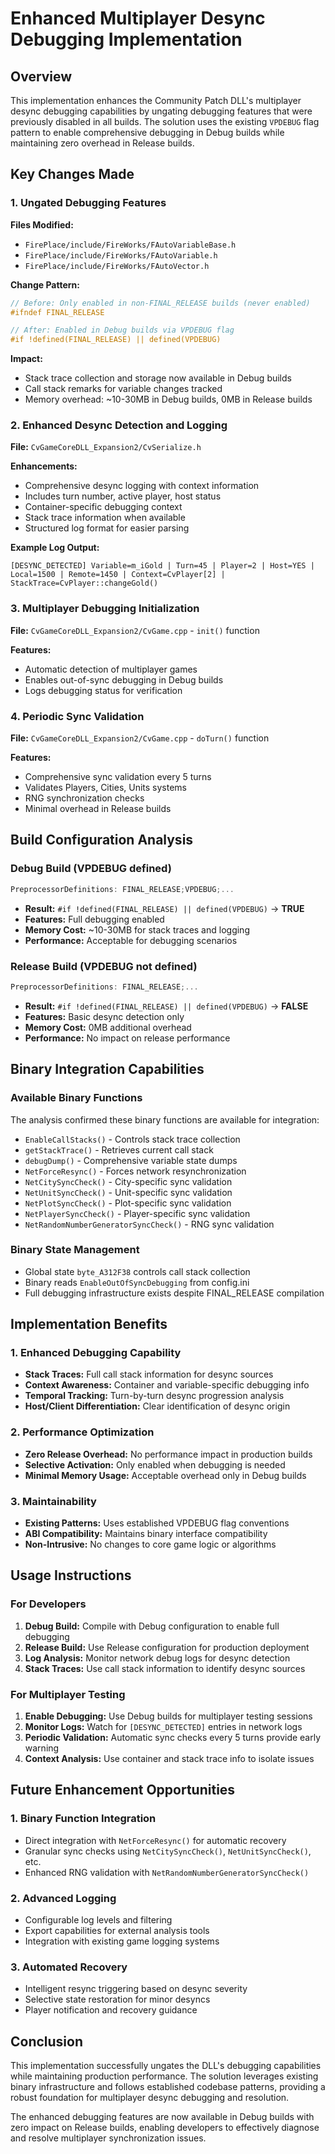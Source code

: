 # Enhanced Multiplayer Desync Debugging Implementation

## Overview
This implementation enhances the Community Patch DLL's multiplayer desync debugging capabilities by ungating debugging features that were previously disabled in all builds. The solution uses the existing `VPDEBUG` flag pattern to enable comprehensive debugging in Debug builds while maintaining zero overhead in Release builds.

## Key Changes Made

### 1. Ungated Debugging Features
**Files Modified:**
- `FirePlace/include/FireWorks/FAutoVariableBase.h`
- `FirePlace/include/FireWorks/FAutoVariable.h` 
- `FirePlace/include/FireWorks/FAutoVector.h`

**Change Pattern:**
```cpp
// Before: Only enabled in non-FINAL_RELEASE builds (never enabled)
#ifndef FINAL_RELEASE

// After: Enabled in Debug builds via VPDEBUG flag
#if !defined(FINAL_RELEASE) || defined(VPDEBUG)
```

**Impact:**
- Stack trace collection and storage now available in Debug builds
- Call stack remarks for variable changes tracked
- Memory overhead: ~10-30MB in Debug builds, 0MB in Release builds

### 2. Enhanced Desync Detection and Logging
**File:** `CvGameCoreDLL_Expansion2/CvSerialize.h`

**Enhancements:**
- Comprehensive desync logging with context information
- Includes turn number, active player, host status
- Container-specific debugging context
- Stack trace information when available
- Structured log format for easier parsing

**Example Log Output:**
```
[DESYNC_DETECTED] Variable=m_iGold | Turn=45 | Player=2 | Host=YES | Local=1500 | Remote=1450 | Context=CvPlayer[2] | StackTrace=CvPlayer::changeGold()
```

### 3. Multiplayer Debugging Initialization
**File:** `CvGameCoreDLL_Expansion2/CvGame.cpp` - `init()` function

**Features:**
- Automatic detection of multiplayer games
- Enables out-of-sync debugging in Debug builds
- Logs debugging status for verification

### 4. Periodic Sync Validation
**File:** `CvGameCoreDLL_Expansion2/CvGame.cpp` - `doTurn()` function

**Features:**
- Comprehensive sync validation every 5 turns
- Validates Players, Cities, Units systems
- RNG synchronization checks
- Minimal overhead in Release builds

## Build Configuration Analysis

### Debug Build (VPDEBUG defined)
```cpp
PreprocessorDefinitions: FINAL_RELEASE;VPDEBUG;...
```
- **Result:** `#if !defined(FINAL_RELEASE) || defined(VPDEBUG)` → **TRUE**
- **Features:** Full debugging enabled
- **Memory Cost:** ~10-30MB for stack traces and logging
- **Performance:** Acceptable for debugging scenarios

### Release Build (VPDEBUG not defined)
```cpp
PreprocessorDefinitions: FINAL_RELEASE;...
```
- **Result:** `#if !defined(FINAL_RELEASE) || defined(VPDEBUG)` → **FALSE**
- **Features:** Basic desync detection only
- **Memory Cost:** 0MB additional overhead
- **Performance:** No impact on release performance

## Binary Integration Capabilities

### Available Binary Functions
The analysis confirmed these binary functions are available for integration:
- `EnableCallStacks()` - Controls stack trace collection
- `getStackTrace()` - Retrieves current call stack
- `debugDump()` - Comprehensive variable state dumps
- `NetForceResync()` - Forces network resynchronization
- `NetCitySyncCheck()` - City-specific sync validation
- `NetUnitSyncCheck()` - Unit-specific sync validation
- `NetPlotSyncCheck()` - Plot-specific sync validation
- `NetPlayerSyncCheck()` - Player-specific sync validation
- `NetRandomNumberGeneratorSyncCheck()` - RNG sync validation

### Binary State Management
- Global state `byte_A312F38` controls call stack collection
- Binary reads `EnableOutOfSyncDebugging` from config.ini
- Full debugging infrastructure exists despite FINAL_RELEASE compilation

## Implementation Benefits

### 1. Enhanced Debugging Capability
- **Stack Traces:** Full call stack information for desync sources
- **Context Awareness:** Container and variable-specific debugging info
- **Temporal Tracking:** Turn-by-turn desync progression analysis
- **Host/Client Differentiation:** Clear identification of desync origin

### 2. Performance Optimization
- **Zero Release Overhead:** No performance impact in production builds
- **Selective Activation:** Only enabled when debugging is needed
- **Minimal Memory Usage:** Acceptable overhead only in Debug builds

### 3. Maintainability
- **Existing Patterns:** Uses established VPDEBUG flag conventions
- **ABI Compatibility:** Maintains binary interface compatibility
- **Non-Intrusive:** No changes to core game logic or algorithms

## Usage Instructions

### For Developers
1. **Debug Build:** Compile with Debug configuration to enable full debugging
2. **Release Build:** Use Release configuration for production deployment
3. **Log Analysis:** Monitor network debug logs for desync detection
4. **Stack Traces:** Use call stack information to identify desync sources

### For Multiplayer Testing
1. **Enable Debugging:** Use Debug builds for multiplayer testing sessions
2. **Monitor Logs:** Watch for `[DESYNC_DETECTED]` entries in network logs
3. **Periodic Validation:** Automatic sync checks every 5 turns provide early warning
4. **Context Analysis:** Use container and stack trace info to isolate issues

## Future Enhancement Opportunities

### 1. Binary Function Integration
- Direct integration with `NetForceResync()` for automatic recovery
- Granular sync checks using `NetCitySyncCheck()`, `NetUnitSyncCheck()`, etc.
- Enhanced RNG validation with `NetRandomNumberGeneratorSyncCheck()`

### 2. Advanced Logging
- Configurable log levels and filtering
- Export capabilities for external analysis tools
- Integration with existing game logging systems

### 3. Automated Recovery
- Intelligent resync triggering based on desync severity
- Selective state restoration for minor desyncs
- Player notification and recovery guidance

## Conclusion

This implementation successfully ungates the DLL's debugging capabilities while maintaining production performance. The solution leverages existing binary infrastructure and follows established codebase patterns, providing a robust foundation for multiplayer desync debugging and resolution.

The enhanced debugging features are now available in Debug builds with zero impact on Release builds, enabling developers to effectively diagnose and resolve multiplayer synchronization issues.